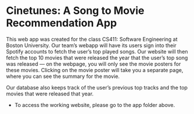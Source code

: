 # Cinetunes: A Song to Movie Recommendation App 

This web app was created for the class CS411: Software Engineering at Boston University. Our team’s webapp will have its users sign into their Spotify accounts to fetch the user’s top played songs. Our website will then fetch the top 10 movies that were released the year that the user’s top song was released — on the webpage, you will only see the movie posters for these movies. Clicking on the movie poster will take you a separate page, where you can see the summary for the movie.

Our database also keeps track of the user’s previous top tracks and the top movies that were released that year.


* To access the working website, please go to the app folder above.
